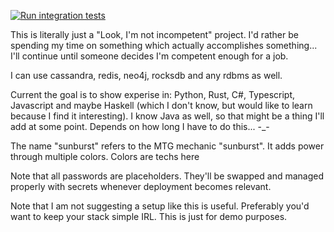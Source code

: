 [![Run integration tests](https://github.com/Mutestock/sunburst/actions/workflows/run_integration_tests.yml/badge.svg)](https://github.com/Mutestock/sunburst/actions/workflows/run_integration_tests.yml)

This is literally just a "Look, I'm not incompetent" project. I'd rather be spending my time on something which actually accomplishes something... I'll continue until someone decides I'm competent enough for a job.

I can use cassandra, redis, neo4j, rocksdb and any rdbms as well.

Current the goal is to show experise in: Python, Rust, C#, Typescript, Javascript and maybe Haskell (which I don't know, but would like to learn because I find it interesting). I know Java as well, so that might be a thing I'll add at some point. Depends on how long I have to do this... -_-

The name "sunburst" refers to the MTG mechanic "sunburst". It adds power through multiple colors. Colors are techs here

Note that all passwords are placeholders. They'll be swapped and managed properly with secrets whenever deployment becomes relevant.

Note that I am not suggesting a setup like this is useful. Preferably you'd want to keep your stack simple IRL. This is just for demo purposes.
